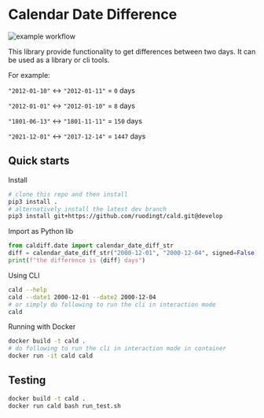 # Calendar Date Difference
![example workflow](https://github.com/ruodingt/cald/actions/workflows/ci.yaml/badge.svg)

This library provide functionality to get differences between two days. 
It can be used as a library or cli tools.

For example:

`"2012-01-10"` <-> `"2012-01-11"` = `0` days

`"2012-01-01"` <-> `"2012-01-10"` = `8` days

`"1801-06-13"` <-> `"1801-11-11"` = `150` days

`"2021-12-01"` <-> `"2017-12-14"` = `1447` days


## Quick starts
Install

```bash
# clone this repo and then install
pip3 install .
# alternatively install the latest dev branch
pip3 install git+https://github.com/ruodingt/cald.git@develop
```

Import as Python lib

```python
from caldiff.date import calendar_date_diff_str
diff = calendar_date_diff_str("2000-12-01", "2000-12-04", signed=False)
print(f"the difference is {diff} days")
```

Using CLI
```bash
cald --help
cald --date1 2000-12-01 --date2 2000-12-04
# or simply do following to run the cli in interaction mode
cald
```

Running with Docker
```bash
docker build -t cald .
# do following to run the cli in interaction mode in container
docker run -it cald cald
```

## Testing

```bash
docker build -t cald .
docker run cald bash run_test.sh
```
